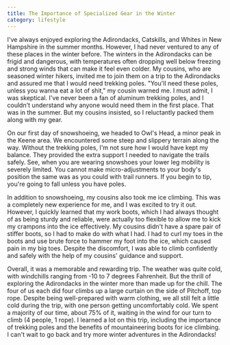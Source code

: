 ```yaml
---
title: The Importance of Specialized Gear in the Winter
category: lifestyle
---
```


I've always enjoyed exploring the Adirondacks, Catskills, and Whites in New Hampshire in the summer months. However, I had never ventured to any of these places in the winter before. The winters in the Adirondacks can be frigid and dangerous, with temperatures often dropping well below freezing and strong winds that can make it feel even colder. My cousins, who are seasoned winter hikers, invited me to join them on a trip to the Adirondacks and assured me that I would need trekking poles. "You'll need these poles, unless you wanna eat a lot of shit," my cousin warned me. I must admit, I was skeptical. I've never been a fan of aluminum trekking poles, and I couldn't understand why anyone would need them in the first place. That was in the summer. But my cousins insisted, so I reluctantly packed them along with my gear.

On our first day of snowshoeing, we headed to Owl's Head, a minor peak in the Keene area. We encountered some steep and slippery terrain along the way. Without the trekking poles, I'm not sure how I would have kept my balance. They provided the extra support I needed to navigate the trails safely. See, when you are wearing
snowshoes your lower leg mobility is severely limited. You cannot make micro-adjustments to your body's position the same was as you could with trail runners.
If you begin to tip, you're going to fall unless you have poles.

In addition to snowshoeing, my cousins also took me ice climbing. This was a completely new experience for me, and I was excited to try it out. However, I quickly learned that my work boots, which I had always thought of as being sturdy and reliable, were actually too flexible to allow me to kick my crampons into the ice effectively. My cousins didn't have a spare pair of stiffer boots, so I had to make do with what I had. I had to curl my toes in the boots and use brute force to hammer my foot into the ice, which caused pain in my big toes. Despite the discomfort, I was able to climb confidently and safely with the help of my cousins' guidance and support.

Overall, it was a memorable and rewarding trip. The weather was quite cold, with windchills ranging from -10 to 7 degrees Fahrenheit. But the thrill of exploring the Adirondacks in the winter more than made up for the chill. The four of us each did four climbs up a large curtain on the side of Pitchoff, top rope. Despite being well-prepared with warm clothing, we all still felt a little cold during the trip, with one person getting uncomfortably cold. We spent a majority of our time, about 75% of it, waiting in the wind for our turn to climb (4 people, 1 rope). I learned a lot on this trip, including the importance of trekking poles and the benefits of mountaineering boots for ice climbing. I can't wait to go back and try more winter adventures in the Adirondacks!